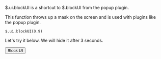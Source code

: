 $.ui.blockUI is a shortcut to $.blockUI from the popup plugin.

This function throws up a mask on the screen and is used with plugins like the popup plugin.

```
$.ui.blockUI(0.9)
```


Let's try it below.  We will hide it after 3 seconds.

<script>
function blockUI(){
    $.ui.blockUI(0.3);

    setTimeout(function(){
        $.ui.unblockUI()
    },3000);
}
</script>


<input type="button" value="Block UI" onclick="blockUI()">